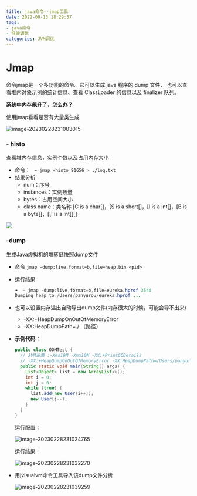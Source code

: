 ```yaml
---
title: java命令--jmap工具
date: 2022-09-13 18:29:57
tags:
- java命令
- 性能调优
categories: JVM调优
---
```


# **Jmap** 

命令jmap是一个多功能的命令。它可以生成 java 程序的 dump 文件， 也可以查看堆内对象示例的统计信息、查看 ClassLoader 的信息以及 finalizer 队列。

**系统中内存飙升了，怎么办？**

使用jmap看看是否有大量类生成

![image-20230228231003015](https://panyuro.oss-cn-beijing.aliyuncs.com/image-20230228231003015.png)

### - histo

查看堆内存信息，实例个数以及占用内存大小 

- 命令： ```  ~ jmap -histo 91656 > ./log.txt ```
- 结果分析
  - num：序号 
  - instances：实例数量 
  - bytes：占用空间大小 
  - class name：类名称   [C is a char[]，[S is a short[]，[I is a int[]，[B is a byte[]，[[I is a int[][] 

![](https://panyuro.oss-cn-beijing.aliyuncs.com/image-20230228231003015.png)

### ‐dump

生成Java虚拟机的堆转储快照dump文件

- 命令 `jmap -dump:live,format=b,file=heap.bin <pid>`

- 运行结果

  ```java
  ➜  ~ jmap -dump:live,format=b,file=eureka.hprof 3548
  Dumping heap to /Users/panyurou/eureka.hprof ...
  ```

- 也可以设置内存溢出自动导出dump文件(内存很大的时候，可能会导不出来) 

  - -XX:+HeapDumpOnOutOfMemoryError 
  -  -XX:HeapDumpPath=./ （路径）

- **示例代码：**

  ```java
  public class OOMTest {
    // JVM设置 :‐Xms10M ‐Xmx10M ‐XX:+PrintGCDetails
    // ‐XX:+HeapDumpOnOutOfMemoryError ‐XX:HeapDumpPath=/Users/panyurou/jvm.hprof
    public static void main(String[] args) {
      List<Object> list = new ArrayList<>();
      int i = 0;
      int j = 0;
      while (true) {
        list.add(new User(i++));
        new User(j--);
      }
    }
  }
  ```

  运行配置：

  ![image-20230228231024765](https://panyuro.oss-cn-beijing.aliyuncs.com/image-20230228231024765.png)

  运行结果：

  ![image-20230228231032270](https://panyuro.oss-cn-beijing.aliyuncs.com/image-20230228231032270.png)

- 用jvisualvm命令工具导入该dump文件分析

  ![image-20230228231039259](https://panyuro.oss-cn-beijing.aliyuncs.com/image-20230228231039259.png)
